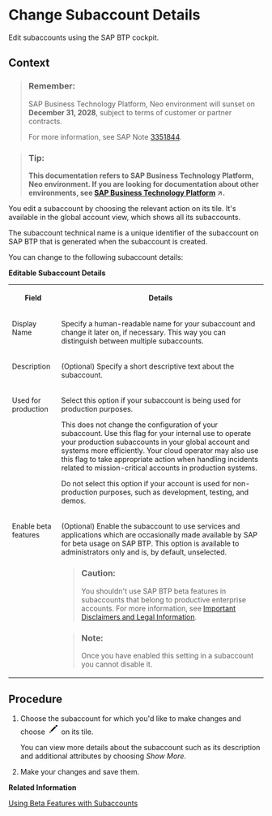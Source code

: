 <!-- copy7614c98f7bce477da9bf057649c78b05 -->

# Change Subaccount Details

Edit subaccounts using the SAP BTP cockpit.



## Context

> ### Remember:  
> SAP Business Technology Platform, Neo environment will sunset on **December 31, 2028**, subject to terms of customer or partner contracts.
> 
> For more information, see SAP Note [3351844](https://me.sap.com/notes/3351844).

> ### Tip:  
> **This documentation refers to SAP Business Technology Platform, Neo environment. If you are looking for documentation about other environments, see [SAP Business Technology Platform](https://help.sap.com/viewer/65de2977205c403bbc107264b8eccf4b/Cloud/en-US/6a2c1ab5a31b4ed9a2ce17a5329e1dd8.html "SAP Business Technology Platform (SAP BTP) is an integrated offering comprised of four technology portfolios: database and data management, application development and integration, analytics, and intelligent technologies. The platform offers users the ability to turn data into business value, compose end-to-end business processes, and build and extend SAP applications quickly.") :arrow_upper_right:.**

You edit a subaccount by choosing the relevant action on its tile. It's available in the global account view, which shows all its subaccounts.

The subaccount technical name is a unique identifier of the subaccount on SAP BTP that is generated when the subaccount is created.

You can change to the following subaccount details:

**Editable Subaccount Details**


<table>
<tr>
<th valign="top">

Field



</th>
<th valign="top">

Details



</th>
</tr>
<tr>
<td valign="top">

Display Name



</td>
<td valign="top">

Specify a human-readable name for your subaccount and change it later on, if necessary. This way you can distinguish between multiple subaccounts.



</td>
</tr>
<tr>
<td valign="top">

Description



</td>
<td valign="top">

\(Optional\) Specify a short descriptive text about the subaccount.



</td>
</tr>
<tr>
<td valign="top">

Used for production



</td>
<td valign="top">

Select this option if your subaccount is being used for production purposes.

This does not change the configuration of your subaccount. Use this flag for your internal use to operate your production subaccounts in your global account and systems more efficiently. Your cloud operator may also use this flag to take appropriate action when handling incidents related to mission-critical accounts in production systems.

Do not select this option if your account is used for non-production purposes, such as development, testing, and demos.



</td>
</tr>
<tr>
<td valign="top">

Enable beta features



</td>
<td valign="top">

\(Optional\) Enable the subaccount to use services and applications which are occasionally made available by SAP for beta usage on SAP BTP. This option is available to administrators only and is, by default, unselected.

> ### Caution:  
> You shouldn't use SAP BTP beta features in subaccounts that belong to productive enterprise accounts. For more information, see [Important Disclaimers and Legal Information](https://help.sap.com/viewer/disclaimer).

> ### Note:  
> Once you have enabled this setting in a subaccount you cannot disable it.



</td>
</tr>
</table>



<a name="copy7614c98f7bce477da9bf057649c78b05__steps_jgs_mxw_z5"/>

## Procedure

1.  Choose the subaccount for which you'd like to make changes and choose ![](images/Edit_Icon_abfe424.png) on its tile.

    You can view more details about the subaccount such as its description and additional attributes by choosing *Show More*.

2.  Make your changes and save them.


**Related Information**  




[Using Beta Features with Subaccounts](../10-concepts-neo/account-model-722a475.md#copyb7af89ba49504c5997d409f49cc5d3ae "SAP may offer, and a customer may choose to accept access to functionality, such as a service or application, which is not generally available and has not been validated and quality assured in accordance with SAP standard processes.")

